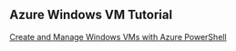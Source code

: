 ## Azure Windows VM Tutorial 
[Create and Manage Windows VMs with Azure PowerShell](https://learn.microsoft.com/en-us/azure/virtual-machines/windows/tutorial-manage-vm)
